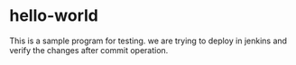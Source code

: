 # hello-world

This is a sample program for testing.
we are trying to deploy in jenkins and verify the changes after commit operation.
